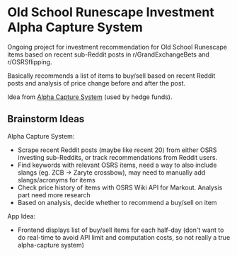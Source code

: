 # Old School Runescape Investment Alpha Capture System

Ongoing project for investment recommendation for Old School Runescape items based on recent sub-Reddit posts in r/GrandExchangeBets and r/OSRSflipping. 

Basically recommends a list of items to buy/sell based on recent Reddit posts and analysis of price change before and after the post.

Idea from [Alpha Capture System](https://papers.ssrn.com/sol3/papers.cfm?abstract_id=3873884) (used by hedge funds).

## Brainstorm Ideas

Alpha Capture System:

- Scrape recent Reddit posts (maybe like recent 20) from either OSRS investing sub-Reddits, or track recommendations from Reddit users.
- Find keywords with relevant OSRS items, need a way to also include slangs (eg. ZCB -> Zaryte crossbow), may need to manually add slangs/acronyms for items
- Check price history of items with OSRS Wiki API for Markout. Analysis part need more research
- Based on analysis, decide whether to recommend a buy/sell on item

App Idea:

- Frontend displays list of buy/sell items for each half-day (don't want to do real-time to avoid API limit and computation costs, so not really a true alpha-capture system)
